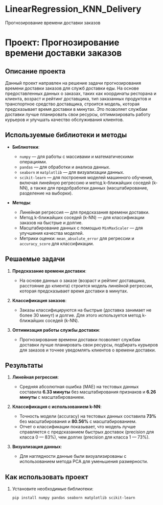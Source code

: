 # LinearRegression_KNN_Delivery
Прогнозирование времени доставки заказов

# Проект: Прогнозирование времени доставки заказов

## Описание проекта

Данный проект направлен на решение задачи прогнозирования времени доставки заказов для служб доставки еды. На основе предоставленных данных о заказах, таких как координаты ресторана и клиента, возраст и рейтинг доставщика, тип заказанных продуктов и транспортное средство доставщика, строится модель, которая предсказывает время доставки в минутах. Это позволяет службам доставки лучше планировать свои ресурсы, оптимизировать работу курьеров и улучшать качество обслуживания клиентов.

## Используемые библиотеки и методы

- **Библиотеки**:
  - `numpy` — для работы с массивами и математическими операциями.
  - `pandas` — для обработки и анализа данных.
  - `seaborn` и `matplotlib` — для визуализации данных.
  - `scikit-learn` — для построения моделей машинного обучения, включая линейную регрессию и метод k-ближайших соседей (k-NN), а также для предобработки данных (масштабирование, разделение на выборки).

- **Методы**:
  - Линейная регрессия — для предсказания времени доставки.
  - Метод k-ближайших соседей (k-NN) — для классификации заказов на быстрые и долгие.
  - Масштабирование данных с помощью `MinMaxScaler` — для улучшения качества моделей.
  - Метрики оценки: `mean_absolute_error` для регрессии и `accuracy_score` для классификации.

## Решаемые задачи

1. **Предсказание времени доставки**:
   - На основе данных о заказе (возраст и рейтинг доставщика, расстояние до клиента) строится модель линейной регрессии, которая предсказывает время доставки в минутах.

2. **Классификация заказов**:
   - Заказы классифицируются на быстрые (доставка занимает не более 30 минут) и долгие. Для этого используется метод k-ближайших соседей (k-NN).

3. **Оптимизация работы службы доставки**:
   - Прогнозирование времени доставки позволяет службам доставки лучше планировать свои ресурсы, подбирать курьеров для заказов и точнее уведомлять клиентов о времени доставки.

## Результаты

1. **Линейная регрессия**:
   - Средняя абсолютная ошибка (MAE) на тестовых данных составила **6.33 минуты** без масштабирования признаков и **6.26 минуты** с масштабированием.

2. **Классификация с использованием k-NN**:
   - Точность модели (accuracy) на тестовых данных составила **73%** без масштабирования и **80.56%** с масштабированием.
   - Отчет о классификации показывает, что модель лучше справляется с предсказанием быстрых доставок (precision для класса 0 — 83%), чем долгих (precision для класса 1 — 73%).

3. **Визуализация данных**:
   - Для наглядности данные были визуализированы с использованием метода PCA для уменьшения размерности.

## Как использовать проект

1. Установите необходимые библиотеки:
   ```bash
   pip install numpy pandas seaborn matplotlib scikit-learn
